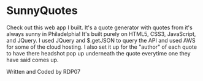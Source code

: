 # SunnyQuotes

Check out this web app I built. It's a quote generator with quotes from it's always sunny in Philadelphia! It's built purely on HTML5, CSS3, JavaScript, and JQuery. I used JQuery and $.getJSON to query the API and used AWS for some of the cloud hosting. I also set it up for the "author" of each quote to have there headshot pop up underneath the quote everytime one they have said comes up.

Written and Coded by RDP07
